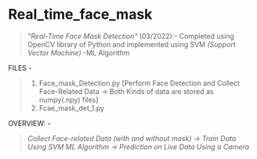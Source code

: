 # Real_time_face_mask
> *"Real-Time Face Mask Detection"* (03/2022):- 
Completed using OpenCV library of Python and implemented using SVM *(Support Vector Machine)* -ML Algorithm

FILES -
> 1. Face_mask_Detection.py [Perform Face Detection and Collect Face-Related Data -> Both Kinds of data are stored as numpy(.npy) files]
> 2. Fcae_mask_det_1.py 

OVERVIEW: - 
> *Collect Face-related Data (with and without mask) -> Train Data Using SVM ML Algorithm -> Prediction on Live Data Using a Camera*
